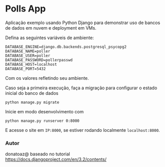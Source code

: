 # Polls App

Aplicação exemplo usando Python Django para demonstrar uso de bancos de dados em nuvem e deployment em VMs.

Defina as seguintes variáveis de ambiente:

```
DATABASE_ENGINE=django.db.backends.postgresql_psycopg2
DATABASE_NAME=poller
DATABASE_USER=poller
DATABASE_PASSWORD=pollerpasswd
DATABASE_HOST=localhost
DATABASE_PORT=5432
```

Com os valores refletindo seu ambiente.

Caso seja a primeira execução, faça a migração para configurar o estado inicial do banco de dados

```
python manage.py migrate
```

Inicie em modo desenvolvimento com

```
python manage.py runserver 0:8000
```

E acesse o site em `IP:8000`, se estiver rodando localmente `localhost:8000`.

### Autor

donatoaz@ baseado no tutorial https://docs.djangoproject.com/en/3.2/contents/